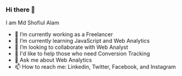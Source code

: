 ### Hi there 👋
I am Md Shofiul Alam
- 🔭 I’m currently working as a Freelancer
- 🌱 I’m currently learning JavaScript and Web Analytics
- 👯 I’m looking to collaborate with Web Analyst
- 🤔 I'd like to help those who need Conversion Tracking
- 💬 Ask me about Web Analytics
- 📫 How to reach me: Linkedin, Twitter, Facebook, and Instagram
  
